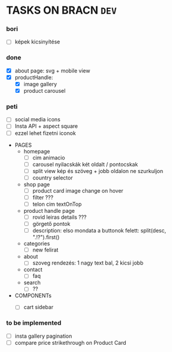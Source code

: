 # TASKS ON BRACN `DEV`



### bori
- [ ] képek kicsinyítése

### done
- [x] about page: svg + mobile view
- [x] productHandle:
  - [x] image gallery
  - [x] product carousel

### peti
- [ ] social media icons
- [ ] Insta API + aspect square
- [ ] ezzel lehet fizetni iconok
- PAGES
  - homepage
    - [ ] cim animacio
    - [ ] carousel nyilacskák két oldalt / pontocskak
    - [ ] split view kép és szöveg + jobb oldalon ne szurkuljon
    - [ ] country selector
  - shop page
    - [ ] product card image change on hover
    - [ ] filter ???
    - [ ] telon cim textOnTop
  - product handle page
    - [ ] rovid leiras details ???
    - [ ] görgető pontok
    - [ ] description: elso mondata a buttonok felett: split(desc, ".!?").first()
  - categories
    - [ ] new felirat
  - about
    - [ ] szoveg rendezés: 1 nagy text bal, 2 kicsi jobb
  - contact
    - [ ] faq
  - search
    - [ ] ??
- COMPONENTs
  - [ ] cart sidebar


### to be implemented
- [ ] insta gallery pagination
- [ ] compare price strikethrough on Product Card
